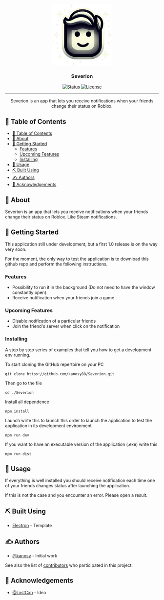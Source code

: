<p align="center">
  <a href="" rel="noopener">
 <img width=200px height=200px src="./resources/AppIcon.png" alt="Project logo"></a>
</p>

<h3 align="center">Severion</h3>

<div align="center">

[![Status](https://img.shields.io/badge/status-active-success.svg)]()
[![License](https://img.shields.io/badge/license-MIT-blue.svg)](/LICENSE)

</div>

---

<p align="center"> Severion is an app that lets you receive notifications when your friends change their status on Roblox.
    <br>
</p>

## 📝 Table of Contents

- [📝 Table of Contents](#-table-of-contents)
- [🧐 About ](#-about-)
- [🏁 Getting Started ](#-getting-started-)
  - [Features](#features)
  - [Upcoming Features](#upcoming-features)
  - [Installing](#installing)
- [🎈 Usage ](#-usage-)
- [⛏️ Built Using ](#️-built-using-)
- [✍️ Authors ](#️-authors-)
- [🎉 Acknowledgements ](#-acknowledgements-)

## 🧐 About <a name = "about"></a>

Severion is an app that lets you receive notifications when your friends change their status on Roblox. Like Steam notifications.

## 🏁 Getting Started <a name = "getting_started"></a>

This application still under development, but a first 1.0 release is on the way very soon.

For the moment, the only way to test the application is to download this github repo and perform the following instructions.

### Features

- Possibility to run it in the background (Do not need to have the window constantly open)
- Receive notification when your friends join a game

### Upcoming Features

- Disable notification of a particular friends
- Join the friend's server when click on the notification

### Installing

A step by step series of examples that tell you how to get a development env running.

To start cloning the GitHub repertoire on your PC

```
git clone https://github.com/kanosy88/Severion.git
```

Then go to the file

```
cd ./Severion
```

Install all dependence

```
npm install
```

Launch write this to launch this order to launch the application to test the application in its development environment

```
npm run dev
```

If you want to have an executable version of the application (.exe) write this

```
npm run dist
```

## 🎈 Usage <a name="usage"></a>

If everything is well installed you should receive notification each time one of your friends changes status after launching the application.

If this is not the case and you encounter an error. Please open a result.

## ⛏️ Built Using <a name = "built_using"></a>

- [Electron](https://github.com/alex8088/electron-vite) - Template

## ✍️ Authors <a name = "authors"></a>

- [@kanosy](https://github.com/kanosy88) - Initial work

See also the list of [contributors](https://github.com/kanosy88/Severion/graphs/contributors) who participated in this project.

## 🎉 Acknowledgements <a name = "acknowledgement"></a>

- [@LxstCxn](https://github.com/LxstCxn/Roblox-notify-tracker) - Idea
